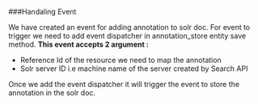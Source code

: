 ###Handaling Event

We have created an event for adding annotation to solr doc. For event to trigger we need to add event dispatcher in annotation_store entity save method. 
**This event accepts 2 argument :**
* Reference Id of the resource we need to map the annotation
* Solr server ID i.e machine name of the server created by Search API

Once we add the event dispatcher it will trigger the event to store the annotation in the solr doc.

 